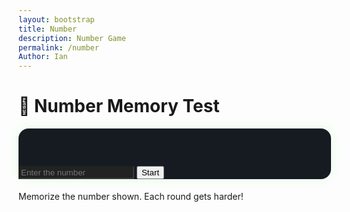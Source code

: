 ```yaml
---
layout: bootstrap
title: Number
description: Number Game
permalink: /number
Author: Ian
---
```


<div class="container text-center p-5">
  <h1 class="mb-4 text-success">🧠 Number Memory Test</h1>

  <div class="card game-card p-4 mx-auto" style="max-width: 500px;">
    <div id="numberDisplay" class="fs-2 mb-3" style="min-height: 60px;"></div>
    <input id="userInput" class="form-control text-center bg-dark text-light mb-3" placeholder="Enter the number" disabled />
    <button id="startBtn" class="btn btn-success">Start</button>
    <p class="mt-3 score" id="memoryStats"></p>
  </div>

  <p class="mt-4 text-muted">Memorize the number shown. Each round gets harder!</p>
</div>

<style>
  .game-card {
    background-color: #161b22;
    border: none;
    border-radius: 1rem;
    box-shadow: 0 0 20px rgba(0,255,0,0.1);
  }
  #userInput:disabled {
    background-color: #222 !important;
    color: #888 !important;
    cursor: not-allowed;
  }
  #numberDisplay {
    letter-spacing: 0.2em;
    font-family: 'Fira Mono', 'Consolas', monospace;
    user-select: none;
  }
  #memoryStats {
    font-size: 1.2rem;
  }
</style>

<script>
  const numberDisplay = document.getElementById('numberDisplay');
  const userInput = document.getElementById('userInput');
  const startBtn = document.getElementById('startBtn');
  const stats = document.getElementById('memoryStats');

  let level = 1;
  let currentNumber = "";

  function generateNumber(length) {
    let result = "";
    for (let i = 0; i < length; i++) {
      result += Math.floor(Math.random() * 10);
    }
    return result;
  }

  function startGame() {
    stats.textContent = "";
    userInput.value = "";
    userInput.disabled = true;
    numberDisplay.textContent = "";
    currentNumber = generateNumber(level);
    numberDisplay.textContent = currentNumber;

    // Hide number after 2 seconds + 0.5s per digit
    const delay = 2000 + level * 500;
    setTimeout(() => {
      numberDisplay.textContent = "";
      userInput.disabled = false;
      userInput.focus();
    }, delay);
  }

  function checkAnswer() {
    const input = userInput.value.trim();
    if (input === currentNumber) {
      stats.innerHTML = `✅ Correct! Level ${level}`;
      level++;
      setTimeout(startGame, 1500);
    } else {
      stats.innerHTML = `❌ Wrong! You reached level <strong>${level}</strong>.`;
      level = 1;
      startBtn.textContent = "Try Again";
    }
    userInput.disabled = true;
  }

  startBtn.addEventListener('click', () => {
    startBtn.textContent = "Restart";
    startGame();
  });

  userInput.addEventListener('keydown', (e) => {
    if (e.key === 'Enter' && !userInput.disabled) {
      checkAnswer();
    }
  });

  // Disable copy/paste functionality
  userInput.addEventListener('copy', (e) => e.preventDefault());
  userInput.addEventListener('paste', (e) => e.preventDefault());
</script>

<script>
// --- Background Music ---
const music = new Audio('{{site.baseurl}}/assets/audio/23toadsfactory.mp3');
music.loop = true;
music.volume = 0.5;

// Play music after first user interaction (required by browsers)
function startMusicOnce() {
  music.play().catch(() => {});
  window.removeEventListener('click', startMusicOnce);
  window.removeEventListener('keydown', startMusicOnce);
}
window.addEventListener('click', startMusicOnce);
window.addEventListener('keydown', startMusicOnce);
</script>